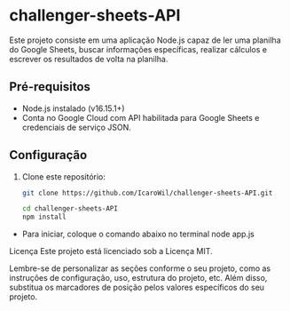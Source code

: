 # challenger-sheets-API

Este projeto consiste em uma aplicação Node.js capaz de ler uma planilha do Google Sheets, buscar informações específicas, realizar cálculos e escrever os resultados de volta na planilha.

## Pré-requisitos

- Node.js instalado (v16.15.1+)
- Conta no Google Cloud com API habilitada para Google Sheets e credenciais de serviço JSON.

## Configuração

1. Clone este repositório:

   ```bash
   git clone https://github.com/IcaroWil/challenger-sheets-API.git

   cd challenger-sheets-API
   npm install

- Para iniciar, coloque o comando abaixo no terminal
    node app.js

Licença
Este projeto está licenciado sob a Licença MIT.

Lembre-se de personalizar as seções conforme o seu projeto, como as instruções de configuração, uso, estrutura do projeto, etc. Além disso, substitua os marcadores de posição  pelos valores específicos do seu projeto.

